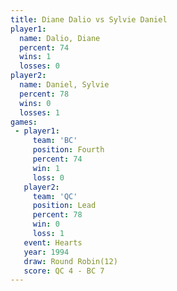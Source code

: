 ```yaml
---
title: Diane Dalio vs Sylvie Daniel
player1:              
  name: Dalio, Diane  
  percent: 74         
  wins: 1             
  losses: 0           
player2:              
  name: Daniel, Sylvie
  percent: 78         
  wins: 0             
  losses: 1           
games:
 - player1:          
     team: 'BC'      
     position: Fourth
     percent: 74     
     win: 1          
     loss: 0         
   player2:        
     team: 'QC'    
     position: Lead
     percent: 78   
     win: 0        
     loss: 1       
   event: Hearts        
   year: 1994           
   draw: Round Robin(12)
   score: QC 4 - BC 7   
---
```

